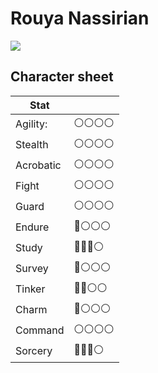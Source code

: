 # Rouya Nassirian

<image src="https://user-images.githubusercontent.com/732505/228374641-307e6313-cad7-4332-9a46-75708278c7a7.png" />


## Character sheet

| Stat      |              |
| --------- | ------------ |
| Agility:  | ⚪️⚪️⚪️⚪️ |
| Stealth   | ⚪️⚪️⚪️⚪️ |
| Acrobatic | ⚪️⚪️⚪️⚪️ |
| Fight     | ⚪️⚪️⚪️⚪️ |
| Guard     | ⚪️⚪️⚪️⚪️ |
| Endure    | 🔴⚪️⚪️⚪️ |
| Study     | 🔴🔴🔴⚪️ |
| Survey    | 🔴⚪️⚪️⚪️ |
| Tinker    | 🔴🔴⚪️⚪️ |
| Charm     | 🔴⚪️⚪️⚪️ |
| Command   | ⚪️⚪️⚪️⚪️ |
| Sorcery   | 🔴🔴🔴⚪️ |

